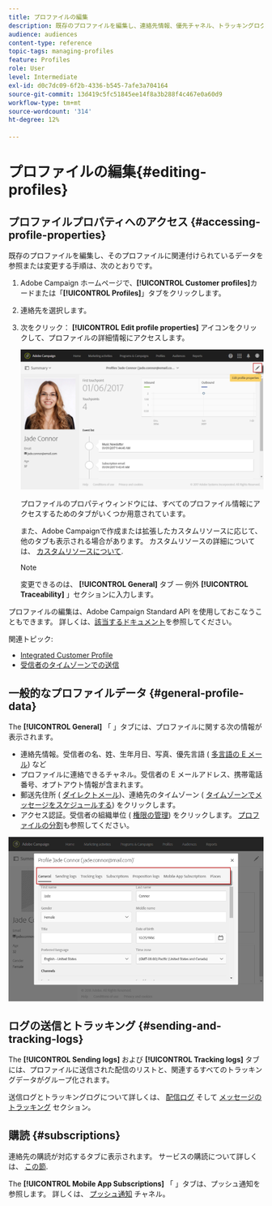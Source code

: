 ```yaml
---
title: プロファイルの編集
description: 既存のプロファイルを編集し、連絡先情報、優先チャネル、トラッキングログ、購読などにアクセスする方法について説明します。
audience: audiences
content-type: reference
topic-tags: managing-profiles
feature: Profiles
role: User
level: Intermediate
exl-id: d0c7dc09-6f2b-4336-b545-7afe3a704164
source-git-commit: 13d419c5fc51845ee14f8a3b288f4c467e0a60d9
workflow-type: tm+mt
source-wordcount: '314'
ht-degree: 12%

---
```


# プロファイルの編集{#editing-profiles}

## プロファイルプロパティへのアクセス {#accessing-profile-properties}

既存のプロファイルを編集し、そのプロファイルに関連付けられているデータを参照または変更する手順は、次のとおりです。

1. Adobe Campaign ホームページで、**[!UICONTROL Customer profiles]**&#x200B;カードまたは「**[!UICONTROL Profiles]**」タブをクリックします。
1. 連絡先を選択します。
1. 次をクリック： **[!UICONTROL Edit profile properties]** アイコンをクリックして、プロファイルの詳細情報にアクセスします。

   ![](assets/profile_creation2.png)

   プロファイルのプロパティウィンドウには、すべてのプロファイル情報にアクセスするためのタブがいくつか用意されています。

   また、Adobe Campaignで作成または拡張したカスタムリソースに応じて、他のタブも表示される場合があります。 カスタムリソースの詳細については、 [カスタムリソースについて](../../developing/using/data-model-concepts.md).

   >[!NOTE]
   >
   >変更できるのは、 **[!UICONTROL General]** タブ — 例外 **[!UICONTROL Traceability]** 」セクションに入力します。

プロファイルの編集は、Adobe Campaign Standard API を使用しておこなうこともできます。 詳しくは、[該当するドキュメント](../../api/using/updating-profiles.md)を参照してください。

関連トピック:

* [Integrated Customer Profile](../../audiences/using/integrated-customer-profile.md)
* [受信者のタイムゾーンでの送信](../../sending/using/sending-messages-at-the-recipient-s-time-zone.md)

## 一般的なプロファイルデータ {#general-profile-data}

The **[!UICONTROL General]** 「 」タブには、プロファイルに関する次の情報が表示されます。

* 連絡先情報。受信者の名、姓、生年月日、写真、優先言語 ( [多言語の E メール](../../channels/using/creating-a-multilingual-email.md)) など
* プロファイルに連絡できるチャネル。受信者の E メールアドレス、携帯電話番号、オプトアウト情報が含まれます。
* 郵送先住所 ( [ダイレクトメール](../../channels/using/about-direct-mail.md))、連絡先のタイムゾーン ( [タイムゾーンでメッセージをスケジュールする](../../sending/using/sending-messages-at-the-recipient-s-time-zone.md)) をクリックします。
* アクセス認証。受信者の組織単位 ( [権限の管理](../../administration/using/about-access-management.md)) をクリックします。 [プロファイルの分割](../../administration/using/organizational-units.md#partitioning-profiles)も参照してください。

![](assets/profile_creation4.png)

## ログの送信とトラッキング {#sending-and-tracking-logs}

The **[!UICONTROL Sending logs]** および **[!UICONTROL Tracking logs]** タブには、プロファイルに送信された配信のリストと、関連するすべてのトラッキングデータがグループ化されます。

送信ログとトラッキングログについて詳しくは、 [配信ログ](../../sending/using/monitoring-a-delivery.md#delivery-logs) そして [メッセージのトラッキング](../../sending/using/tracking-messages.md) セクション。

## 購読 {#subscriptions}

連絡先の購読が対応するタブに表示されます。 サービスの購読について詳しくは、 [この節](../../audiences/using/about-subscriptions.md).

The **[!UICONTROL Mobile App Subscriptions]** 「 」タブは、プッシュ通知を参照します。 詳しくは、 [プッシュ通知](../../channels/using/about-push-notifications.md) チャネル。
